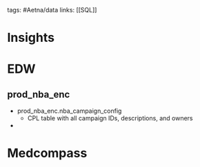 tags: #Aetna/data
links: [[SQL]]




# Insights



# EDW
## prod_nba_enc
* prod_nba_enc.nba_campaign_config
	* CPL table with all campaign IDs, descriptions, and owners
* 



# Medcompass